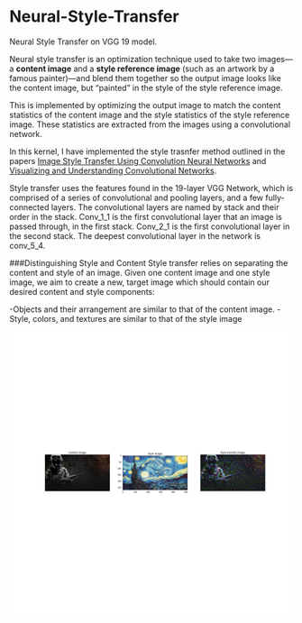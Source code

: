 # Neural-Style-Transfer
Neural Style Transfer on VGG 19 model.


Neural style transfer is an optimization technique used to take two images—a **content image** and a **style reference image** (such as an artwork by a famous painter)—and blend them together so the output image looks like the content image, but “painted” in the style of the style reference image.

This is implemented by optimizing the output image to match the content statistics of the content image and the style statistics of the style reference image. These statistics are extracted from the images using a convolutional network.

In this kernel, I have implemented the style trasnfer method outlined in the papers [Image Style Transfer Using Convolution Neural Networks](https://ieeexplore.ieee.org/document/7780634 "Image Style Transfer Using Convolution Neural Networks") and [Visualizing and Understanding Convolutional Networks](https://arxiv.org/pdf/1311.2901.pdf "Visualizing and Understanding Convolutional Networks").

Style transfer uses the features found in the 19-layer VGG Network, which is comprised of a series of convolutional and pooling layers, and a few fully-connected layers. The convolutional layers are named by stack and their order in the stack. Conv_1_1 is the first convolutional layer that an image is passed through, in the first stack. Conv_2_1 is the first convolutional layer in the second stack. The deepest convolutional layer in the network is conv_5_4.

###Distinguishing Style and Content
Style transfer relies on separating the content and style of an image. Given one content image and one style image, we aim to create a new, target image which should contain our desired content and style components:

-Objects and their arrangement are similar to that of the content image.
-Style, colors, and textures are similar to that of the style image

![](https://github.com/markmacwan/Neural-Style-Transfer/blob/main/Resources/style.png)

